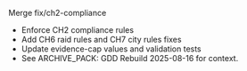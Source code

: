 Merge fix/ch2-compliance

- Enforce CH2 compliance rules
- Add CH6 raid rules and CH7 city rules fixes
- Update evidence-cap values and validation tests
- See ARCHIVE_PACK: GDD Rebuild 2025-08-16 for context.

